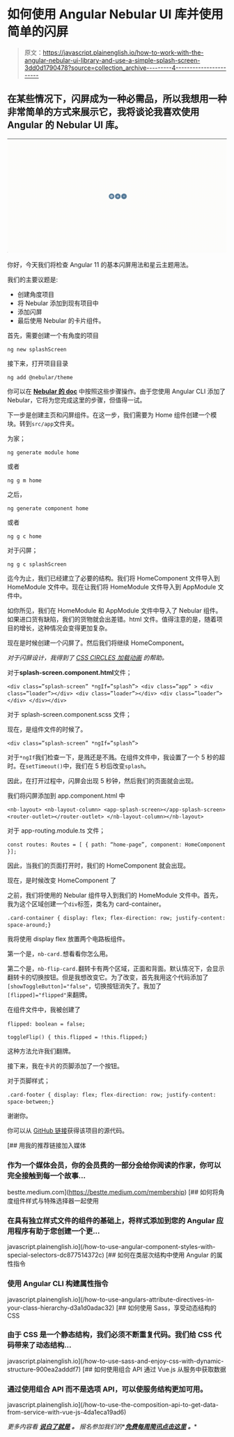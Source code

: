 # 如何使用 Angular Nebular UI 库并使用简单的闪屏

> 原文：<https://javascript.plainenglish.io/how-to-work-with-the-angular-nebular-ui-library-and-use-a-simple-splash-screen-3dd0d1790478?source=collection_archive---------4----------------------->

## 在某些情况下，闪屏成为一种必需品，所以我想用一种非常简单的方式来展示它，我将谈论我喜欢使用 Angular 的 Nebular UI 库。

![](img/fd4fd4e34d97ab55c144676689811052.png)

你好，今天我们将检查 Angular 11 的基本闪屏用法和星云主题用法。

我们的主要议题是:

*   创建角度项目
*   将 Nebular 添加到现有项目中
*   添加闪屏
*   最后使用 Nebular 的卡片组件。

首先，需要创建一个有角度的项目

```
ng new splashScreen
```

接下来，打开项目目录

```
ng add @nebular/theme
```

你可以在 [**Nebular 的 doc**](https://akveo.github.io/nebular/docs/guides/install-nebular#manually) 中按照这些步骤操作。由于您使用 Angular CLI 添加了 Nebular，它将为您完成这里的步骤，但值得一试。

下一步是创建主页和闪屏组件。在这一步，我们需要为 Home 组件创建一个模块。转到`src/app`文件夹。

为家；

```
ng generate module home 
```

或者

```
ng g m home
```

之后，

```
ng generate component home 
```

或者

```
ng g c home 
```

对于闪屏；

```
ng g c splashScreen
```

迄今为止，我们已经建立了必要的结构。我们将 HomeComponent 文件导入到 HomeModule 文件中。现在让我们将 HomeModule 文件导入到 AppModule 文件中。

如你所见，我们在 HomeModule 和 AppModule 文件中导入了 Nebular 组件。如果进口货有缺陷，我们的货物就会出差错。html 文件。值得注意的是，随着项目的增长，这种情况会变得更加复杂。

现在是时候创建一个闪屏了。然后我们将继续 HomeComponent。

*对于闪屏设计，我得到了* [*CSS CIRCLES 加载动画*](https://freefrontend.com/css-loaders/) *的帮助。*

对于**splash-screen.component.html**文件；

```
<div class=”splash-screen” *ngIf=”splash”> <div class=”app” > <div class=”loader”></div> <div class=”loader”></div> <div class=”loader”></div> </div></div>
```

对于 splash-screen.component.scss 文件；

现在，是组件文件的时候了。

```
<div class=”splash-screen” *ngIf=”splash”>
```

对于`*ngIf`我们检查一下，是溅还是不溅。在组件文件中，我设置了一个 5 秒的超时。在`setTimeout()`中，我们在 5 秒后改变`splash`。

因此，在打开过程中，闪屏会出现 5 秒钟，然后我们的页面就会出现。

我们将闪屏添加到 app.component.html 中

```
<nb-layout> <nb-layout-column> <app-splash-screen></app-splash-screen> <router-outlet></router-outlet> </nb-layout-column></nb-layout>
```

对于 app-routing.module.ts 文件；

```
const routes: Routes = [ { path: “home-page”, component: HomeComponent }];
```

因此，当我们的页面打开时，我们的 HomeComponent 就会出现。

现在，是时候改变 HomeComponent 了

之前，我们将使用的 Nebular 组件导入到我们的 HomeModule 文件中。首先，我为这个区域创建一个`div`标签，类名为 card-container。

```
.card-container { display: flex; flex-direction: row; justify-content: space-around;}
```

我将使用 display flex 放置两个电路板组件。

第一个是，`nb-card.`想看看你怎么用。

第二个是，`nb-flip-card.`翻转卡有两个区域，正面和背面。默认情况下，会显示翻转卡的切换按钮。但是我想改变它。为了改变，首先我用这个代码添加了`[showToggleButton]="false"`，切换按钮消失了。我加了`[flipped]="flipped"`来翻牌。

在组件文件中，我被创建了

`flipped: boolean = false;`

```
toggleFlip() { this.flipped = !this.flipped;}
```

这种方法允许我们翻牌。

接下来，我在卡片的页脚添加了一个按钮。

对于页脚样式；

```
.card-footer { display: flex; flex-direction: row; justify-content: space-between;}
```

谢谢你。

你可以从 [GitHub 链接](https://github.com/besteenurk/splash-screen-angular)获得该项目的源代码。

[](https://bestte.medium.com/membership) [## 用我的推荐链接加入媒体

### 作为一个媒体会员，你的会员费的一部分会给你阅读的作家，你可以完全接触到每一个故事…

bestte.medium.com](https://bestte.medium.com/membership) [](/how-to-use-angular-component-styles-with-special-selectors-dc877514372c) [## 如何将角度组件样式与特殊选择器一起使用

### 在具有独立样式文件的组件的基础上，将样式添加到您的 Angular 应用程序有助于您创建一个更…

javascript.plainenglish.io](/how-to-use-angular-component-styles-with-special-selectors-dc877514372c) [](/how-to-use-angulars-attribute-directives-in-your-class-hierarchy-d3a1d0adac32) [## 如何在类层次结构中使用 Angular 的属性指令

### 使用 Angular CLI 构建属性指令

javascript.plainenglish.io](/how-to-use-angulars-attribute-directives-in-your-class-hierarchy-d3a1d0adac32) [](/how-to-use-sass-and-enjoy-css-with-dynamic-structure-900ea2adddf7) [## 如何使用 Sass，享受动态结构的 CSS

### 由于 CSS 是一个静态结构，我们必须不断重复代码。我们给 CSS 代码带来了动态结构…

javascript.plainenglish.io](/how-to-use-sass-and-enjoy-css-with-dynamic-structure-900ea2adddf7) [](/how-to-use-the-composition-api-to-get-data-from-service-with-vue-js-4da1eca19ad6) [## 如何使用组合 API 通过 Vue.js 从服务中获取数据

### 通过使用组合 API 而不是选项 API，可以使服务结构更加可用。

javascript.plainenglish.io](/how-to-use-the-composition-api-to-get-data-from-service-with-vue-js-4da1eca19ad6) 

*更多内容看* [***说白了就是***](http://plainenglish.io/) ***。*** *报名参加我们的**[***免费每周简讯点击这里***](http://newsletter.plainenglish.io/) ***。****